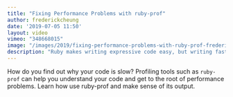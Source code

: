 ```yaml
---
title: "Fixing Performance Problems with ruby-prof"
author: frederickcheung
date: '2019-07-05 11:50'
layout: video
vimeo: "348668015"
image: "/images/2019/fixing-performance-problems-with-ruby-prof-frederick-cheung.jpg"
description: "Ruby makes writing expressive code easy, but writing fast code isn’t always easy and can be a bit of a black art."
---
```


How do you find out why your code is slow? Profiling tools such as `ruby-prof` can help you understand your code and get to the root of performance problems. Learn how use ruby-prof and make sense of its output.

